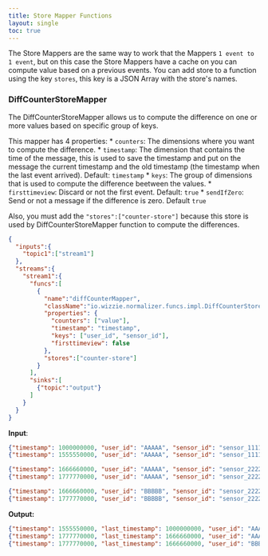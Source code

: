```yaml
---
title: Store Mapper Functions
layout: single
toc: true
---
```


The Store Mappers are the same way to work that the Mappers `1 event to 1 event`, but on this case the Store Mappers have a cache on you can compute value based on a previous events.
You can add store to a function using the key `stores`, this key is a JSON Array with the store's names.

### DiffCounterStoreMapper

The DiffCounterStoreMapper allows us to compute the difference on one or more values based on specific group of keys.

This mapper has 4 properties:
    * `counters`: The dimensions where you want to compute the difference.
    * `timestamp`: The dimension that contains the time of the message, this is used to save the timestamp and put on the message the current timestamp and the old timestamp (the timestamp when the last event arrived). Default: `timestamp`
    * `keys`: The group of dimensions that is used to compute the difference beetween the values.
    * `firsttimeview`: Discard or not the first event. Default: `true`
    * `sendIfZero`: Send or not a message if the difference is zero. Default `true`

Also, you must add the `"stores":["counter-store"]` because this store is used by DiffCounterStoreMapper function to compute the differences.

```json
{
  "inputs":{
    "topic1":["stream1"]
  },
  "streams":{
    "stream1":{
      "funcs":[
        {
          "name":"diffCounterMapper",
          "className":"io.wizzie.normalizer.funcs.impl.DiffCounterStoreMapper",
          "properties": {
            "counters": ["value"],
            "timestamp": "timestamp",
            "keys": ["user_id", "sensor_id"],
            "firsttimeview": false
          },
          "stores":["counter-store"]
        }
      ],
      "sinks":[
        {"topic":"output"}
      ]
    }
  }
}
```

**Input**:

```json
{"timestamp": 1000000000, "user_id": "AAAAA", "sensor_id": "sensor_1111", "value": 10000}
{"timestamp": 1555550000, "user_id": "AAAAA", "sensor_id": "sensor_1111", "value": 22000}

{"timestamp": 1666660000, "user_id": "AAAAA", "sensor_id": "sensor_2222", "value": 22000}
{"timestamp": 1777770000, "user_id": "AAAAA", "sensor_id": "sensor_2222", "value": 25000}

{"timestamp": 1666660000, "user_id": "BBBBB", "sensor_id": "sensor_2222", "value": 30000}
{"timestamp": 1777770000, "user_id": "BBBBB", "sensor_id": "sensor_2222", "value": 40000}

```

**Output:**

```json
{"timestamp": 1555550000, "last_timestamp": 1000000000, "user_id": "AAAAA", "sensor_id": "sensor_1111", "value": 12000}
{"timestamp": 1777770000, "last_timestamp": 1666660000, "user_id": "AAAAA", "sensor_id": "sensor_2222", "value": 3000}
{"timestamp": 1777770000, "last_timestamp": 1666660000, "user_id": "BBBBB", "sensor_id": "sensor_2222", "value": 10000}

```
